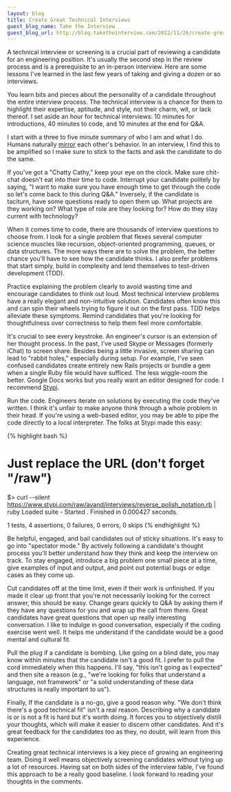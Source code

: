 ```yaml
---
layout: blog
title: Create Great Technical Interviews
guest_blog_name: Take the Interview
guest_blog_url: http://blog.taketheinterview.com/2012/11/26/create-great-technical-interviews/
---
```


A technical interview or screening is a crucial part of reviewing a candidate
for an engineering position. It's usually the second step in the review process
and is a prerequisite to an in-person interview. Here are some lessons I've
learned in the last few years of taking and giving a dozen or so interviews.

You learn bits and pieces about the personality of a candidate throughout the
entire interview process. The technical interview is a chance for them to
highlight their expertise, aptitude, and style, not their charm, wit, or lack
thereof. I set aside an hour for technical interviews: 10 minutes for
introductions, 40 minutes to code, and 10 minutes at the end for Q&A.

I start with a three to five minute summary of who I am and what I do. Humans
naturally [mirror][1] each other's behavior. In an interview, I find this
to be amplified so I make sure to stick to the facts and ask the candidate to
do the same.

If you've got a "Chatty Cathy," keep your eye on the clock. Make sure chit-chat
doesn't eat into their time to code. Interrupt your candidate politely by saying,
"I want to make sure you have enough time to get through the code so let's come
back to this during Q&A." Inversely, if the candidate is taciturn, have some
questions ready to open them up. What projects are they working on? What type
of role are they looking for? How do they stay current with technology?

When it comes time to code, there are thousands of interview questions to choose
from. I look for a single problem that flexes several computer science muscles
like recursion, object-oriented programming, queues, or data structures. The more
ways there are to solve the problem, the better chance you'll have to see how
the candidate thinks. I also prefer problems that start simply, build in complexity
and lend themselves to test-driven development (TDD).

Practice explaining the problem clearly to avoid wasting time and encourage
candidates to think out loud. Most technical interview problems have a really
elegant and non-intuitive solution. Candidates often know this and can spin
their wheels trying to figure it out on the first pass. TDD helps alleviate
these symptoms. Remind candidates that you're looking for thoughtfulness over
correctness to help them feel more comfortable.

It's crucial to see every keystroke. An engineer's cursor is an extension of
her thought process. In the past, I've used Skype or Messages (formerly iChat)
to screen share. Besides being a little invasive, screen sharing can lead to
"rabbit holes," especially during setup. For example, I've seen confused
candidates create entirely new Rails projects or bundle a gem when a single Ruby
file would have sufficed. The less wiggle-room the better. Google Docs works
but you really want an editor designed for code. I recommend [Stypi][2].

Run the code. Engineers iterate on solutions by executing the code they've written.
I think it's unfair to make anyone think through a whole problem in their head.
If you're using a web-based editor, you may be able to pipe the code directly
to a local interpreter. The folks at Stypi made this easy:

{% highlight bash %}
# Just replace the URL (don't forget "/raw")
$> curl --silent https://www.stypi.com/raw/avand/interviews/reverse_polish_notation.rb | ruby
Loaded suite -
Started
.
Finished in 0.000427 seconds.

1 tests, 4 assertions, 0 failures, 0 errors, 0 skips
{% endhighlight %}

Be helpful, engaged, and bail candidates out of sticky situations. It's easy to
go into "spectator mode." By actively following a candidate's thought process
you'll better understand how they think and keep the interview on track. To stay
engaged, introduce a big problem one small piece at a time, give examples of input
and output, and point out potential bugs or edge cases as they come up.

Cut candidates off at the time limit, even if their work is unfinished. If
you made it clear up front that you're not necessarily looking for the correct
answer, this should be easy. Change gears quickly to Q&A by asking them if they
have any questions for you and wrap up the call from there. Great candidates have
great questions that open up really interesting conversation. I like to indulge
in good conversation, especially if the coding exercise went well. It helps me
understand if the candidate would be a good mental and cultural fit.

Pull the plug if a candidate is bombing. Like going on a blind date, you may
know within minutes that the candidate isn't a good fit. I prefer to pull the
cord immediately when this happens. I'll say, "this isn't going as I expected"
and then site a reason (e.g., "we're looking for folks that understand a language,
not framework" or "a solid understanding of these data structures is really
important to us").

Finally, If the candidate is a no-go, give a good reason why. "We don't think
there's a good technical fit" isn't a real reason. Describing why a candidate
is or is not a fit is hard but it's worth doing. It forces you to objectively
distill your thoughts, which will make it easier to discern other candidates.
And it's great feedback for the candidates too as they, no doubt, will learn
from this experience.

Creating great technical interviews is a key piece of growing an engineering
team. Doing it well means objectively screening candidates without tying up a
lot of resources. Having sat on both sides of the interview table, I've found
this approach to be a really good baseline. I look forward to reading your
thoughts in the comments.

[1]: http://en.wikipedia.org/wiki/Mirroring_(psychology)
[2]: http://www.stypi.com/
